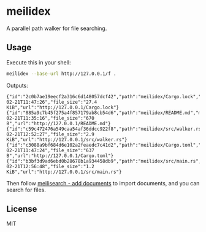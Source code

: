 # meilidex

A parallel path walker for file searching.

## Usage

Execute this in your shell:

```bash
meilidex --base-url http://127.0.0.1/f .
```

Outputs:

```plain
{"id":"2c0b7ae19eecf2a316c6d148057dcf42","path":"meilidex/Cargo.lock","mtime":"2024-02-21T11:47:26","file_size":"27.4 KiB","url":"http://127.0.0.1/Cargo.lock"}
{"id":"885a9c7b45f275a4f857179ab8cb54d6","path":"meilidex/README.md","mtime":"2024-02-21T11:35:16","file_size":"670 B","url":"http://127.0.0.1/README.md"}
{"id":"c59c472476a549caa54af36ddcc922f8","path":"meilidex/src/walker.rs","mtime":"2024-02-21T12:52:27","file_size":"2.9 KiB","url":"http://127.0.0.1/src/walker.rs"}
{"id":"c3088a9bf684d6e102a2feaedc7c41d2","path":"meilidex/Cargo.toml","mtime":"2024-02-21T11:47:24","file_size":"637 B","url":"http://127.0.0.1/Cargo.toml"}
{"id":"b3bf3d9ad6ebd0b28678b1a934458db9","path":"meilidex/src/main.rs","mtime":"2024-02-21T12:56:48","file_size":"1.2 KiB","url":"http://127.0.0.1/src/main.rs"}
```

Then follow [meilisearch - add documents](https://www.meilisearch.com/docs/learn/getting_started/quick_start#add-documents) to import documents, and you can search for files.

## License

MIT
